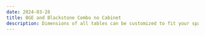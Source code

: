 ```yaml
---
date: 2024-03-28
title: BGE and Blackstone Combo no Cabinet
description: Dimensions of all tables can be customized to fit your space.
---
```


